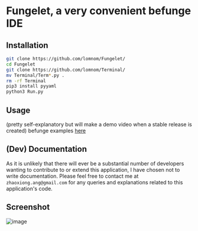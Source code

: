 # Fungelet, a very convenient befunge IDE
## Installation
```bash
git clone https://github.com/lomnom/Fungelet/
cd Fungelet
git clone https://github.com/lomnom/Terminal/
mv Terminal/Term*.py .
rm -rf Terminal
pip3 install pyyaml
python3 Run.py
```
## Usage
(pretty self-explanatory but will make a demo video when a stable release is created) 
befunge examples [here](http://www.nsl.com/k/befunge93/index.html)

## (Dev) Documentation 
As it is unlikely that there will ever be a substantial number of developers wanting to contribute to or extend this application, I have chosen not to write documentation. Please feel free to contact me at `zhaoxiong.ang@gmail.com` for any queries and explanations related to this application's code.

## Screenshot
![image](https://cdn.discordapp.com/attachments/855698634032152576/1173253987869409401/image.png?ex=656348ec&is=6550d3ec&hm=91aa08e39b14cdbf199e162dfabfb9581987479e0a8a20bd0592b6346df71fbf&)
